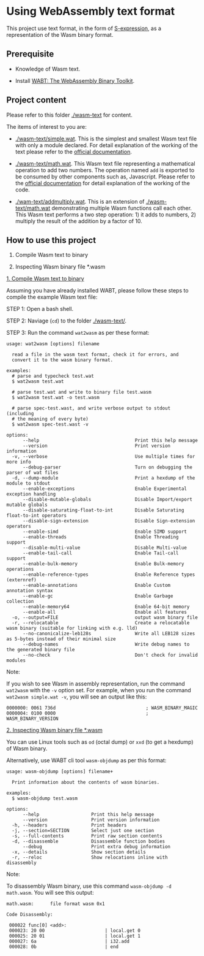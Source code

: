 # Using WebAssembly text format

This project use text format, in the form of [S-expression](https://developer.mozilla.org/en-US/docs/WebAssembly/Understanding_the_text_format#s-expressions), as a representation of the Wasm binary format. 

## Prerequisite

* Knowledge of Wasm text.

* Install [WABT: The WebAssembly Binary Toolkit](https://github.com/WebAssembly/wabt).

## Project content

Please refer to this folder [./wasm-text](../wasm-text) for content.

The items of interest to you are:

* [./wasm-text/simple.wat](../wasm-text/simple.wat). This is the simplest and smallest Wasm text file with only a module declared. For detail explanation of the working of the text please refer to the [official documentation](https://developer.mozilla.org/en-US/docs/WebAssembly/Understanding_the_text_format#the_simplest_module).

* [./wasm-text/math.wat](../wasm-text/math.wat). This Wasm text file representing a mathematical operation to add two numbers. The operation named `add` is exported to be consumed by other components such as, Javascript. Please refer to the [official documentation](https://developer.mozilla.org/en-US/docs/WebAssembly/Understanding_the_text_format#our_first_function_body) for detail explanation of the working of the code.

* [./wam-text/addmultiply.wat](../wasm-text/addmultiply.wat). This is an extension of [./wasm-text/math.wat](../wasm-text/math.wat) demonstrating multiple Wasm functions call each other. This Wasm text performs a two step operation: 1) it adds to numbers, 2) multiply the result of the addition by a factor of 10.

## How to use this project

1) Compile Wasm text to binary

2) Inspecting Wasm binary file *.wasm

<u>1. Compile Wasm text to binary</u>

Assuming you have already installed WABT, please follow these steps to compile the example Wasm text file:

STEP 1: Open a bash shell.

STEP 2: Naviage (`cd`) to the folder [./wasm-text/](../wasm-text/).

STEP 3: Run the command `wat2wasm` as per these format:

```
usage: wat2wasm [options] filename

  read a file in the wasm text format, check it for errors, and
  convert it to the wasm binary format.

examples:
  # parse and typecheck test.wat
  $ wat2wasm test.wat

  # parse test.wat and write to binary file test.wasm
  $ wat2wasm test.wat -o test.wasm

  # parse spec-test.wast, and write verbose output to stdout (including
  # the meaning of every byte)
  $ wat2wasm spec-test.wast -v

options:
      --help                                   Print this help message
      --version                                Print version information
  -v, --verbose                                Use multiple times for more info
      --debug-parser                           Turn on debugging the parser of wat files
  -d, --dump-module                            Print a hexdump of the module to stdout
      --enable-exceptions                      Enable Experimental exception handling
      --disable-mutable-globals                Disable Import/export mutable globals
      --disable-saturating-float-to-int        Disable Saturating float-to-int operators
      --disable-sign-extension                 Disable Sign-extension operators
      --enable-simd                            Enable SIMD support
      --enable-threads                         Enable Threading support
      --disable-multi-value                    Disable Multi-value
      --enable-tail-call                       Enable Tail-call support
      --enable-bulk-memory                     Enable Bulk-memory operations
      --enable-reference-types                 Enable Reference types (externref)
      --enable-annotations                     Enable Custom annotation syntax
      --enable-gc                              Enable Garbage collection
      --enable-memory64                        Enable 64-bit memory
      --enable-all                             Enable all features
  -o, --output=FILE                            output wasm binary file
  -r, --relocatable                            Create a relocatable wasm binary (suitable for linking with e.g. lld)
      --no-canonicalize-leb128s                Write all LEB128 sizes as 5-bytes instead of their minimal size
      --debug-names                            Write debug names to the generated binary file
      --no-check                               Don't check for invalid modules
```

Note:

If you wish to see Wasm in assembly representation, run the command `wat2wasm` with the `-v` option set. For example, when you run the command `wat2wasm simple.wat -v`, you will see an output like this:
```
0000000: 0061 736d                                 ; WASM_BINARY_MAGIC
0000004: 0100 0000                                 ; WASM_BINARY_VERSION
```

<u>2. Inspecting Wasm binary file *.wasm</u>

You can use Linux tools such as `od` (octal dump) or `xxd` (to get a hexdump) of Wasm binary.

Alternatively, use WABT cli tool `wasm-objdump` as per this format:

```
usage: wasm-objdump [options] filename+

  Print information about the contents of wasm binaries.

examples:
  $ wasm-objdump test.wasm

options:
      --help                   Print this help message
      --version                Print version information
  -h, --headers                Print headers
  -j, --section=SECTION        Select just one section
  -s, --full-contents          Print raw section contents
  -d, --disassemble            Disassemble function bodies
      --debug                  Print extra debug information
  -x, --details                Show section details
  -r, --reloc                  Show relocations inline with disassembly
```

Note:

To disassembly Wasm binary, use this command `wasm-objdump -d math.wasm`. You will see this output:

```
math.wasm:      file format wasm 0x1

Code Disassembly:

 000022 func[0] <add>:
 000023: 20 00                      | local.get 0
 000025: 20 01                      | local.get 1
 000027: 6a                         | i32.add
 000028: 0b                         | end
 ```

